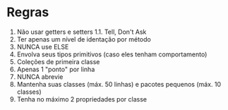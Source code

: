# Regras

1. Não usar getters e setters
    1.1. Tell, Don't Ask
2. Ter apenas um nível de identação por método
3. NUNCA use ELSE
4. Envolva seus tipos primitivos (caso eles tenham comportamento)
5. Coleções de primeira classe
6. Apenas 1 "ponto" por linha
7. NUNCA abrevie
8. Mantenha suas classes (máx. 50 linhas) e pacotes pequenos (máx. 10 classes)
9. Tenha no máximo 2 propriedades por classe